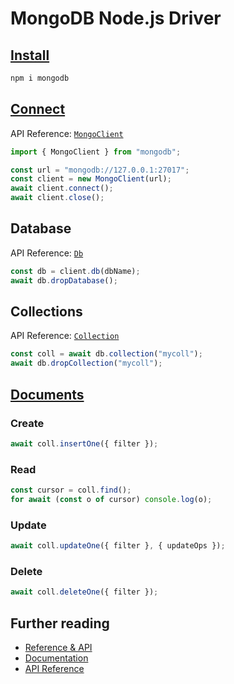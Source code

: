 # MongoDB Node.js Driver

## [Install](https://www.npmjs.com/package/mongodb?activeTab=readme)

```sh
npm i mongodb
```

## [Connect](https://www.mongodb.com/docs/drivers/node/current/quick-start/connect-to-mongodb/)

API Reference: [`MongoClient`](https://mongodb.github.io/node-mongodb-native/5.3/classes/MongoClient.html)

```js
import { MongoClient } from "mongodb";

const url = "mongodb://127.0.0.1:27017";
const client = new MongoClient(url);
await client.connect();
await client.close();
```

## Database

API Reference: [`Db`](https://mongodb.github.io/node-mongodb-native/5.3/classes/Db.html)

```js
const db = client.db(dbName);
await db.dropDatabase();
```

## Collections

API Reference: [`Collection`](https://mongodb.github.io/node-mongodb-native/5.3/classes/Collection.html)

```js
const coll = await db.collection("mycoll");
await db.dropCollection("mycoll");
```

## [Documents](https://www.mongodb.com/docs/drivers/node/current/quick-reference)

### Create

```js
await coll.insertOne({ filter });
```

### Read

```js
const cursor = coll.find();
for await (const o of cursor) console.log(o);
```

### Update

```js
await coll.updateOne({ filter }, { updateOps });
```

### Delete

```js
await coll.deleteOne({ filter });
```

## Further reading

- [Reference & API](https://mongodb.github.io/node-mongodb-native/index.html)
- [Documentation](https://www.mongodb.com/docs/drivers/node/current/)
- [API Reference](https://mongodb.github.io/node-mongodb-native/5.3/index.html)
